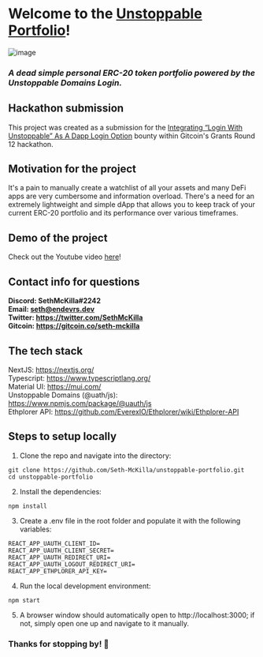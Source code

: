 # Welcome to the [Unstoppable Portfolio](https://unstoppable-portfolio.vercel.app/)!

![image](https://user-images.githubusercontent.com/63591760/146299375-982919cb-b72f-4017-b60b-8fc7352c5ee4.png)

### *A dead simple personal ERC-20 token portfolio powered by the Unstoppable Domains Login.*

## Hackathon submission
This project was created as a submission for the [Integrating “Login With Unstoppable” As A Dapp Login Option](https://gitcoin.co/issue/unstoppabledomains/gitcoin-bounties/1/100027208) bounty within Gitcoin's Grants Round 12 hackathon.

## Motivation for the project
It's a pain to manually create a watchlist of all your assets and many DeFi apps are very cumbersome and information overload. There's a need for an extremely lightweight and simple dApp that allows you to keep track of your current ERC-20 portfolio and its performance over various timeframes.

## Demo of the project
Check out the Youtube video [here](https://www.youtube.com/watch?v=8GG8VAwuOaI)!

## Contact info for questions
**Discord: SethMcKilla#2242**
<br>
**Email: seth@endevrs.dev**
<br>
**Twitter: https://twitter.com/SethMcKilla**
<br>
**Gitcoin: https://gitcoin.co/seth-mckilla**

## The tech stack
NextJS: https://nextjs.org/
<br>
Typescript: https://www.typescriptlang.org/
<br>
Material UI: https://mui.com/
<br>
Unstoppable Domains (@uath/js): https://www.npmjs.com/package/@uauth/js
<br>
Ethplorer API: https://github.com/EverexIO/Ethplorer/wiki/Ethplorer-API

## Steps to setup locally
1. Clone the repo and navigate into the directory:
```
git clone https://github.com/Seth-McKilla/unstoppable-portfolio.git
cd unstoppable-portfolio
```

2. Install the dependencies:
```
npm install
```

3. Create a .env file in the root folder and populate it with the following variables:
```
REACT_APP_UAUTH_CLIENT_ID=
REACT_APP_UAUTH_CLIENT_SECRET=
REACT_APP_UAUTH_REDIRECT_URI=
REACT_APP_UAUTH_LOGOUT_REDIRECT_URI=
REACT_APP_ETHPLORER_API_KEY=
```

4. Run the local development environment:
```
npm start
```

5. A browser window should automatically open to http://localhost:3000; if not, simply open one up and navigate to it manually.

### Thanks for stopping by! 🙏
